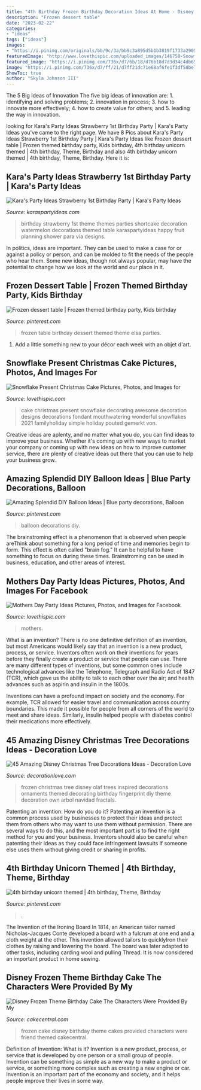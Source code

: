 ```yaml
---
title: "4th Birthday Frozen Birthday Decoration Ideas At Home - Disney Frozen Theme Birthday Cake The Characters Were Provided By My"
description: "Frozen dessert table"
date: "2023-02-22"
categories:
- "ideas"
tags: ["ideas"]
images:
- "https://i.pinimg.com/originals/bb/9c/3a/bb9c3a895d5b1b3819f1733a2905ed07.jpg"
featuredImage: "http://www.lovethispic.com/uploaded_images/146758-Snowflake-Present-Christmas-Cake.jpeg?2"
featured_image: "https://i.pinimg.com/736x/d7/6b/18/d76b18d7d3d34c4db654b88babaf1c4d.jpg"
image: "https://i.pinimg.com/736x/d7/ff/21/d7ff21dc71e68af6fe1f3df58be7a1eb--frozen-dessert-table-frozen-desserts.jpg"
ShowToc: true
author: "Skyla Johnson III"
---
```



The 5 Big Ideas of Innovation
The five big ideas of innovation are: 1. identifying and solving problems; 2. innovation in process; 3. how to innovate more effectively; 4. how to create value for others; and 5. leading the way in innovation.

	

		
looking for Kara&#039;s Party Ideas Strawberry 1st Birthday Party | Kara&#039;s Party Ideas you've came to the right page. We have 8 Pics about Kara&#039;s Party Ideas Strawberry 1st Birthday Party | Kara&#039;s Party Ideas like Frozen dessert table | Frozen themed birthday party, Kids birthday, 4th birthday unicorn themed | 4th birthday, Theme, Birthday and also 4th birthday unicorn themed | 4th birthday, Theme, Birthday. Here it is:
		
    
## Kara&#039;s Party Ideas Strawberry 1st Birthday Party | Kara&#039;s Party Ideas

<img loading=lazy src="https://karaspartyideas.com/wp-content/uploads/2013/06/IMG_8242_600x900.jpg" onerror="this.onerror=null;this.src='https://tse3.mm.bing.net/th?id=OIP.nCeOEgRjWyAX0gmNhbInJQHaLH&amp;pid=15.1';" alt="Kara&#039;s Party Ideas Strawberry 1st Birthday Party | Kara&#039;s Party Ideas">

_Source: karaspartyideas.com_

>birthday strawberry 1st theme themes parties shortcake decoration watermelon decorations themed table karaspartyideas happy fruit planning shower para via designs. 

	

In politics, ideas are important. They can be used to make a case for or against a policy or person, and can be molded to fit the needs of the people who hear them. Some new ideas, though not always popular, may have the potential to change how we look at the world and our place in it.

    
## Frozen Dessert Table | Frozen Themed Birthday Party, Kids Birthday

<img loading=lazy src="https://i.pinimg.com/736x/d7/ff/21/d7ff21dc71e68af6fe1f3df58be7a1eb--frozen-dessert-table-frozen-desserts.jpg" onerror="this.onerror=null;this.src='https://tse4.mm.bing.net/th?id=OIP.zvaSrOCwV7YlNLlSq_OYfwHaNK&amp;pid=15.1';" alt="Frozen dessert table | Frozen themed birthday party, Kids birthday">

_Source: pinterest.com_

>frozen table birthday dessert themed theme elsa parties. 

	

1. Add a little something new to your décor each week with an objet d'art.

    
## Snowflake Present Christmas Cake Pictures, Photos, And Images For

<img loading=lazy src="http://www.lovethispic.com/uploaded_images/146758-Snowflake-Present-Christmas-Cake.jpeg?2" onerror="this.onerror=null;this.src='https://tse3.mm.bing.net/th?id=OIP.F9Y2F63gV0m01QJGVMUnIgHaFi&amp;pid=15.1';" alt="Snowflake Present Christmas Cake Pictures, Photos, and Images for">

_Source: lovethispic.com_

>cake christmas present snowflake decorating awesome decoration designs decorations fondant mouthwatering wonderful snowflakes 2021 familyholiday simple holiday pouted gemerkt von. 

	

Creative ideas are aplenty, and no matter what you do, you can find ideas to improve your business. Whether it's coming up with new ways to market your company or coming up with new ideas on how to improve customer service, there are plenty of creative ideas out there that you can use to help your business grow.

    
## Amazing Splendid DIY Balloon Ideas | Blue Party Decorations, Balloon

<img loading=lazy src="https://i.pinimg.com/736x/d7/6b/18/d76b18d7d3d34c4db654b88babaf1c4d.jpg" onerror="this.onerror=null;this.src='https://tse4.mm.bing.net/th?id=OIP.oQ9p55lx3A2ruB-uGZ_lIgHaJ3&amp;pid=15.1';" alt="Amazing Splendid DIY Balloon Ideas | Blue party decorations, Balloon">

_Source: pinterest.com_

>balloon decorations diy. 

	

The brainstroming effect is a phenomenon that is observed when people areThink about something for a long period of time and memories begin to form. This effect is often called "brain fog." It can be helpful to have something to focus on during these times. Brainstroming can be used in business, education, and other areas of interest.

    
## Mothers Day Party Ideas Pictures, Photos, And Images For Facebook

<img loading=lazy src="http://www.lovethispic.com/uploaded_images/306340-Mothers-Day-Party-Ideas.jpg" onerror="this.onerror=null;this.src='https://tse1.mm.bing.net/th?id=OIP.BuGySUHDGjr6RmqsdcoWFgHaLF&amp;pid=15.1';" alt="Mothers Day Party Ideas Pictures, Photos, and Images for Facebook">

_Source: lovethispic.com_

>mothers. 

	

What is an invention?
There is no one definitive definition of an invention, but most Americans would likely say that an invention is a new product, process, or service.  Inventors often work on their inventions for years before they finally create a product or service that people can use. 
There are many different types of inventions, but some common ones include technological advances like the Telephone, Telegraph and Radio Act of 1847 (TCR), which gave us the ability to talk to each other over the air; and health advances such as aspirin and insulin in the 1800s. 

Inventions can have a profound impact on society and the economy. For example, TCR allowed for easier travel and communication across country boundaries. This made it possible for people from all corners of the world to meet and share ideas. Similarly, insulin helped people with diabetes control their medications more effectively.

    
## 45 Amazing Disney Christmas Tree Decorations Ideas - Decoration Love

<img loading=lazy src="http://www.decorationlove.com/wp-content/uploads/2016/10/Disney-Frozen-Christmas-Tree.jpg" onerror="this.onerror=null;this.src='https://tse2.mm.bing.net/th?id=OIP.264o9f9ZzNcGExyUkkzehgHaOR&amp;pid=15.1';" alt="45 Amazing Disney Christmas Tree Decorations Ideas - Decoration Love">

_Source: decorationlove.com_

>frozen christmas tree disney olaf trees inspired decorations ornaments themed decorating birthday fingerprint diy theme decoration own arbol navidad fractals. 

	

Patenting an invention: How do you do it?
Patenting an invention is a common process used by businesses to protect their ideas and protect them from others who may want to use them without permission. There are several ways to do this, and the most important part is to find the right method for you and your business. Inventors should also be careful when patenting their ideas as they could face infringement lawsuits if someone else uses them without giving credit or sharing in profits.

    
## 4th Birthday Unicorn Themed | 4th Birthday, Theme, Birthday

<img loading=lazy src="https://i.pinimg.com/originals/bb/9c/3a/bb9c3a895d5b1b3819f1733a2905ed07.jpg" onerror="this.onerror=null;this.src='https://tse1.mm.bing.net/th?id=OIP.fL_ZBKp7XuUaoq7M5IQexAHaNK&amp;pid=15.1';" alt="4th birthday unicorn themed | 4th birthday, Theme, Birthday">

_Source: pinterest.com_

>. 

	

The Invention of the Ironing Board
In 1814, an American tailor named Nicholas-Jacques Conte developed a board with a fulcrum at one end and a cloth weight at the other. This invention allowed tailors to quicklyIron their clothes by raising and lowering the board. The board was later adapted to other tasks, including carding wool and pulling Thread. It is now considered an important product in home sewing.

    
## Disney Frozen Theme Birthday Cake The Characters Were Provided By My

<img loading=lazy src="https://cdn001.cakecentral.com/gallery/2015/03/900_893986IyXD_disney-frozen-theme-birthday-cake-the-characters-were-provided-by-my-friend.jpg" onerror="this.onerror=null;this.src='https://tse1.mm.bing.net/th?id=OIP.tNne-ODm6Kv4t0sIxJMyuAHaJt&amp;pid=15.1';" alt="Disney Frozen Theme Birthday Cake The Characters Were Provided By My">

_Source: cakecentral.com_

>frozen cake disney birthday theme cakes provided characters were friend themed cakecentral. 

	

Definition of Invention: What is it?
Invention is a new product, process, or service that is developed by one person or a small group of people. Invention can be something as simple as a new way to make a product or service, or something more complex such as creating a new engine or car. Invention is an important part of the economy and society, and it helps people improve their lives in some way.

